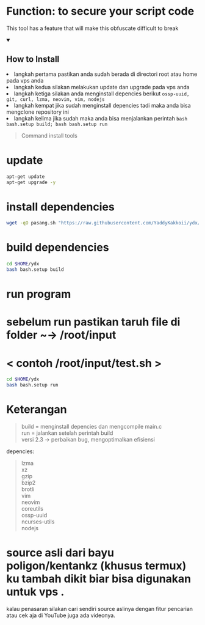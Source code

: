 # Function: to secure your script code

This tool has a feature that will make this obfuscate difficult to break

<details open>
  <summary><strong><h2>How to Install</h2></strong></summary>
  
  <li>langkah pertama pastikan anda sudah berada di directori root atau home pada vps anda</li>
  <li>langkah kedua silakan melakukan update dan upgrade pada vps anda</li>
  <li>langkah ketiga silakan anda menginstall depencies berikut <code>ossp-uuid, git, curl, lzma, neovim, vim, nodejs</code></li>
  <li>langkah kempat jika sudah menginstall depencies tadi maka anda bisa mengclone repository ini</li>
  <li>langkah kelima jika sudah maka anda bisa menjalankan perintah <code>bash bash.setup build; bash bash.setup run</code></li>
  
> Command install tools
  # update
```bash
apt-get update
apt-get upgrade -y
```
 # install dependencies
```bash
wget -qO pasang.sh "https://raw.githubusercontent.com/YaddyKakkoii/ydx/main/img/pasang.sh" && bash pasang.sh; rm pasang.sh
```
 # build dependencies
```bash
cd $HOME/ydx
bash bash.setup build
```
# run program 
# sebelum run pastikan taruh file di folder ~-> /root/input 
# < contoh /root/input/test.sh >
```bash
cd $HOME/ydx
bash bash.setup run
```
# Keterangan 

> build = menginstall depencies dan mengcompile main.c<br>
> run = jalankan setelah perintah build<br>
> versi 2.3 -> perbaikan bug, mengoptimalkan efisiensi

</details>

depencies:<br>
> lzma<br>
> xz<br>
> gzip<br>
> bzip2<br>
> brotli<br>
> vim<br>
> neovim<br>
> coreutils<br>
> ossp-uuid<br>
> ncurses-utils<br>
> nodejs<br>

# source asli dari bayu poligon/kentankz (khusus termux) ku tambah dikit biar bisa digunakan untuk vps .

kalau penasaran silakan cari sendiri source aslinya dengan fitur pencarian
atau cek aja di YouTube juga ada videonya.
